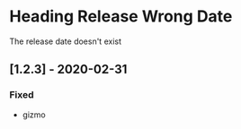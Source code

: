# Heading Release Wrong Date
The release date doesn't exist
## [1.2.3] - 2020-02-31
### Fixed
- gizmo
